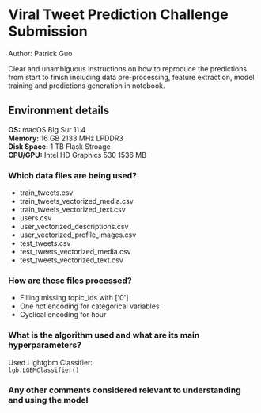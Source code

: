 # Viral Tweet Prediction Challenge Submission
Author: Patrick Guo

Clear and unambiguous instructions on how to reproduce the predictions from start to finish including data pre-processing, feature extraction, model training and predictions generation in notebook.

## Environment details 
**OS:** macOS Big Sur 11.4  
**Memory:** 16 GB 2133 MHz LPDDR3  
**Disk Space:** 1 TB Flask Stroage  
**CPU/GPU:** Intel HD Graphics 530 1536 MB  

### Which data files are being used?
- train_tweets.csv
- train_tweets_vectorized_media.csv
- train_tweets_vectorized_text.csv
- users.csv
- user_vectorized_descriptions.csv
- user_vectorized_profile_images.csv
- test_tweets.csv
- test_tweets_vectorized_media.csv
- test_tweets_vectorized_text.csv

### How are these files processed?
- Filling missing topic_ids with ['0']
- One hot encoding for categorical variables
- Cyclical encoding for hour

### What is the algorithm used and what are its main hyperparameters?
Used Lightgbm Classifier:  
``` lgb.LGBMClassifier() ```
### Any other comments considered relevant to understanding and using the model
